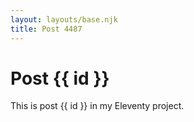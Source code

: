 ```yaml
---
layout: layouts/base.njk
title: Post 4487
---
```


# Post {{ id }}

This is post {{ id }} in my Eleventy project.
